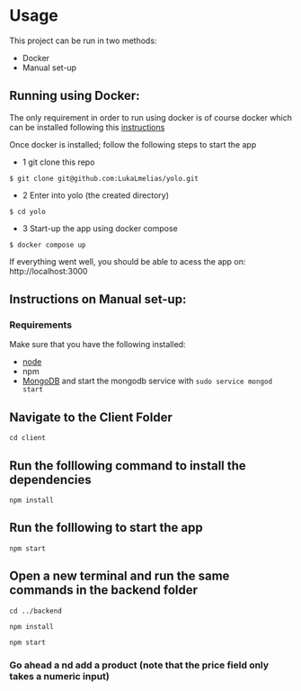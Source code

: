 # Usage

This project can be run in two methods:
-   Docker
-   Manual set-up


## Running using Docker:
The only requirement in order to run using docker is of course docker which can be installed following this [instructions](https://docs.docker.com/engine/install/)


Once docker is installed; follow the following steps to start the app
- 1 git clone this repo

```
$ git clone git@github.com:LukaLmelias/yolo.git
```

- 2 Enter into yolo (the created directory)

```
$ cd yolo
```

- 3 Start-up the app using docker compose

```
$ docker compose up 
```


If everything went well, you should be able to acess the app on:   http://localhost:3000

## Instructions on Manual set-up:

### Requirements
Make sure that you have the following installed:
- [node](https://www.digitalocean.com/community/tutorials/how-to-install-node-js-on-ubuntu-18-04) 
- npm 
- [MongoDB](https://docs.mongodb.com/manual/tutorial/install-mongodb-on-ubuntu/) and start the mongodb service with `sudo service mongod start`

## Navigate to the Client Folder 
 `cd client`

## Run the folllowing command to install the dependencies 
 `npm install`

## Run the folllowing to start the app
 `npm start`

## Open a new terminal and run the same commands in the backend folder
 `cd ../backend`

 `npm install`

 `npm start`

 ### Go ahead a nd add a product (note that the price field only takes a numeric input)